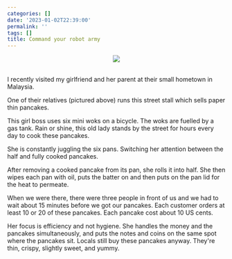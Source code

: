 ```yaml
---
categories: []
date: '2023-01-02T22:39:00'
permalink: ''
tags: []
title: Command your robot army
---
```


<p align='center'>
<img src='https://notionblog.s3.ap-southeast-1.amazonaws.com/f867bb0b-794a-4229-b4ce-b37cc012383e/image_1.png' />
</p><br />
I recently visited my girlfriend and her parent at their small hometown in Malaysia. <br />

One of their relatives (pictured above) runs this street stall which sells paper thin pancakes. <br />

This girl boss uses six mini woks on a bicycle. The woks are fuelled by a gas tank. Rain or shine, this old lady stands by the street for hours every day to cook these pancakes. <br />

She is constantly juggling the six pans. Switching her attention between the half and fully cooked pancakes.<br />

After removing a cooked pancake from its pan, she rolls it into half. She then wipes each pan with oil, puts the batter on and then puts on the pan lid for the heat to permeate. <br />

When we were there, there were three people in front of us and we had to wait about 15 minutes before we got our pancakes. Each customer orders at least 10 or 20 of these pancakes. Each pancake cost about 10 US cents.<br />

Her focus is efficiency and not hygiene. She handles the money and the pancakes simultaneously, and puts the notes and coins on the same spot where the pancakes sit. Locals still buy these pancakes anyway. They're thin, crispy, slightly sweet, and yummy.<br />

<br />

<br />